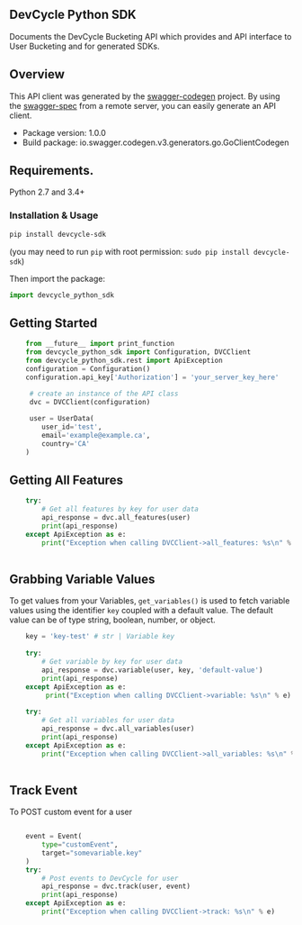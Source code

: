 ## DevCycle Python SDK
Documents the DevCycle Bucketing API which provides and API interface to User Bucketing and for generated SDKs.

## Overview
This API client was generated by the [swagger-codegen](https://github.com/swagger-api/swagger-codegen) project.  By using the [swagger-spec](https://github.com/swagger-api/swagger-spec) from a remote server, you can easily generate an API client.

- Package version: 1.0.0
- Build package: io.swagger.codegen.v3.generators.go.GoClientCodegen

## Requirements.

Python 2.7 and 3.4+

### Installation & Usage

```sh
pip install devcycle-sdk
```
(you may need to run `pip` with root permission: `sudo pip install devcycle-sdk`)

Then import the package:
```python
import devcycle_python_sdk 
```

## Getting Started

```python
    from __future__ import print_function
    from devcycle_python_sdk import Configuration, DVCClient
    from devcycle_python_sdk.rest import ApiException
    configuration = Configuration()
    configuration.api_key['Authorization'] = 'your_server_key_here'

     # create an instance of the API class
     dvc = DVCClient(configuration)
    
     user = UserData(
        user_id='test',
        email='example@example.ca',
        country='CA'
    )
```

## Getting All Features
```python
    try:
        # Get all features by key for user data
        api_response = dvc.all_features(user)
        print(api_response)
    except ApiException as e:
        print("Exception when calling DVCClient->all_features: %s\n" % e)
    
```

## Grabbing Variable Values
To get values from your Variables, `get_variables()` is used to fetch variable values using the identifier `key` coupled with a default value. The default value can be of type string, boolean, number, or object.
```python
    key = 'key-test' # str | Variable key
    
    try:
        # Get variable by key for user data
        api_response = dvc.variable(user, key, 'default-value')
        print(api_response)
    except ApiException as e:
         print("Exception when calling DVCClient->variable: %s\n" % e)
    
    try:
        # Get all variables for user data
        api_response = dvc.all_variables(user)
        print(api_response)
    except ApiException as e:
        print("Exception when calling DVCClient->all_variables: %s\n" % e)
    
```

## Track Event
To POST custom event for a user
```python

    event = Event(
        type="customEvent",
        target="somevariable.key"
    )
    try:
        # Post events to DevCycle for user
        api_response = dvc.track(user, event)
        print(api_response)
    except ApiException as e:
        print("Exception when calling DVCClient->track: %s\n" % e)
```
